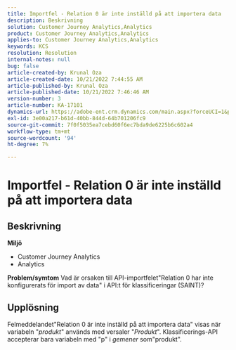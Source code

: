 ```yaml
---
title: Importfel - Relation 0 är inte inställd på att importera data
description: Beskrivning
solution: Customer Journey Analytics,Analytics
product: Customer Journey Analytics,Analytics
applies-to: Customer Journey Analytics,Analytics
keywords: KCS
resolution: Resolution
internal-notes: null
bug: false
article-created-by: Krunal Oza
article-created-date: 10/21/2022 7:44:55 AM
article-published-by: Krunal Oza
article-published-date: 10/21/2022 7:46:46 AM
version-number: 3
article-number: KA-17101
dynamics-url: https://adobe-ent.crm.dynamics.com/main.aspx?forceUCI=1&pagetype=entityrecord&etn=knowledgearticle&id=aca21940-1451-ed11-bba2-0022480867fb
exl-id: 3e00a217-b61d-40bb-844d-64b701206fc9
source-git-commit: 7f0f5035ea7cebd60f6ec7bda9de6225b6c602a4
workflow-type: tm+mt
source-wordcount: '94'
ht-degree: 7%

---
```


# Importfel - Relation 0 är inte inställd på att importera data

## Beskrivning

<b>Miljö</b>
- Customer Journey Analytics
- Analytics 



<b>Problem/symtom</b>
Vad är orsaken till API-importfelet&quot;Relation 0 har inte konfigurerats för import av data&quot; i API:t för klassificeringar (SAINT)?


## Upplösning


Felmeddelandet&quot;Relation 0 är inte inställd på att importera data&quot; visas när variabeln &quot;*produkt*&quot; används med versaler &quot;*Produkt*&quot;. Klassificerings-API accepterar bara variabeln med &quot;p&quot; i *gemener* som&quot;produkt&quot;.
